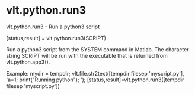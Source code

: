 # vlt.python.run3

  vlt.python.run3 - Run a python3 script
  
  [status,result] = vlt.python.run3(SCRIPT)
 
  Run a python3 script from the SYSTEM command in Matlab. The
  character string SCRIPT will be run with the executable
  that is returned from vlt.python.app3().
 
  Example:
   mydir = tempdir;
   vlt.file.str2text([tempdir filesep 'myscript.py'], 'a=1; print("Running python"); ');
   [status,result]=vlt.python.run3([tempdir filesep 'myscript.py'])
